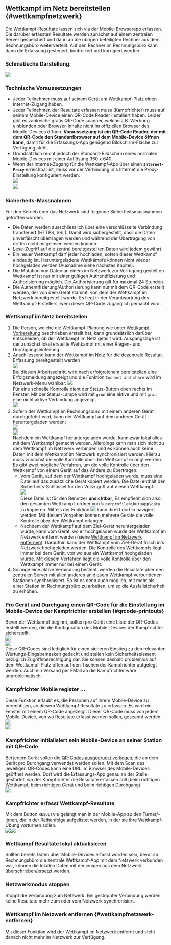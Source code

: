 ## Wettkampf im Netz bereitstellen {#wettkampfnetzwerk}

Die Wettkampf-Resultate lassen sich via der Mobile-Browserapp erfassen. Die darüber erfassten Resultate werden zunächst auf einem zentralen Server gespeichert und dann an die übrigen beteiligten Rechner aus dem Rechnungsbüro weiterverteilt.
Auf den Rechner im Rechnungsbüro kann dann die Erfassung gesteuert, kontrolliert und korrigiert werden.

### Schmatische Darstellung:

![](/assets/network-usecase.png)

### Technische Voraussetzungen

* Jeder Teilnehmer muss auf seinem Gerät am Wettkampf-Platz einen Internet-Zugang haben.
* Jeder Teilnehmer, der Resultate erfassen muss (Kampfrichter) muss auf seinem Mobile-Device einen QR-Code Reader installiert haben. Leider gibt es zahlreiche gratis QR-Code scanner, welche z.B. Werbung einblenden oder Browser-Inhalte nicht im offiziellen Browser des Mobile-Devices öffnen. **Voraussetzung ist ein QR-Code Reader, der mit dem QR-Code den Standardbrowser auf dem Mobile-Device öffnen kann**, damit für die Erfassungs-App genügend Bildschirm-Fläche zur Verfügung steht.
* Grundsätzlich reicht jedoch der Standard-Bildschirm eines normalen Mobile-Devices mit einer Auflösung 360 x 640.
* Wenn der Internet-Zugang für die Wettkampf-App über einen **`Internet-Proxy`** erreichbar ist, muss vor der Verbindung in's Internet die Proxy-Einstellung konfiguriert werden:<br>![](/assets/internet-proxy-menu.png)<br>![](/assets/proxy-dialog.png)

### Sicherheits-Massnahmen

Für den Betrieb über das Netzwerk sind folgende Sicherheitsmassnahmen getroffen worden:
* Die Daten werden ausschliesslich über eine verschlüsselte Verbindung transferiert (HTTPS, SSL). Damit wird sichergestellt, dass die Daten unverfälscht übertragen werden und während der Übertragung von dritten nicht mitgelesen werden können.
* Lese-Zugriff auf die zentral bereitgestellten Daten wird jedem gewährt.
* Ein neuer Wettkampf darf jeder hochladen, sofern dieser Wettkampf eindeutig ist. Heruntergeladene Wettkämpfe können nicht wieder hochgeladen werden (Ausnahme siehe nächstes Kapitel).
* Die Mutation von Daten an einem im Netzwerk zur Verfügung gestellten Wettkampf ist nur mit einer gültigen Authentifizierung und Authorisierung möglich. Die Authorisierung gilt für maximal 24 Stunden.
* Die Authentifizierung/Authorisierung kann nur mit dem QR-Code erstellt werden, der von dem Gerät stammt, von dem der Wettkampf im Netzwerk bereitgestellt wurde. Es liegt in der Verantwortung des Wettkampf-Erstellers, wem dieser QR-Code zugänglich gemacht wird.

### Wettkampf im Netz bereitstellen

1. Die Person, welche die Wettkampf-Planung wie unter [Wettkampf-Vorbereitung](wettkampf-vorbereitung/README.md) beschrieben erstellt hat, kann grundsätzlich darüber entscheiden, ob der Wettkampf im Netz geteilt wird. Ausgangslage ist der zunächst lokal erstellte Wettkampf mit einer Riegen- und Durchgangseinteilung.
2. Anschliessend kann der Wettkampf im Netz für die dezentrale Resultat-Erfassung bereitgestellt werden <br>![](/assets/upload-competition.png)<br>
Bei diesem Arbeitsschritt, wird nach erfolgreichem bereitstellen eine Erfolgsmeldung angezeigt und die Funktion `Connect and share` wird im Netzwerk-Menu wählbar: ![](/assets/connect-and-share.png)<br>
Für eine schnelle Kontrolle dient der Status-Button oben rechts im Fenster. Mit der Status-Lampe wird mit `grün` eine aktive und mit `grau` eine nicht aktive Verbindung angezeigt.<br>![](/assets/active-shareing.png)
3. Sofern der Wettkampf im Rechnungsbüro mit einem anderen Gerät durchgeführt wird, kann der Wettkampf auf dem anderen Gerät heruntergeladen werden: <br>  ![](/assets/download-competitions.png)<br> ![](/assets/list-download-competitions.png)<br>
Nachdem ein Wettkampf heruntergeladen wurde, kann zwar lokal alles mit dem Wettkampf gemacht werden. Allerdings kann man sich nicht zu dem Wettkampf im Netzwerk verbinden und es können auch keine Daten mit dem Wettkampf im Netzwerk synchronisiert werden. Hierzu muss zunächst die volle Kontrolle über den Wettkampf erlangt werden.<br>
Es gibt zwei mögliche Verfahren, um die volle Kontrolle über den Wettkampf von einem Gerät auf das Andere zu übertragen:
    * Vom Gerät, auf dem der Wettkampf hochgeladen wurde, muss eine Datei auf das zusätzliche Gerät kopiert werden. Die Datei enthält den Sicherheits-Schlüssel für den Vollzugriff auf diesen Wettkampf:<br>
    ![](/assets/competition-share-secret.png)<br> Diese Datei ist für den Benutzer **unsichtbar**, Es empfiehlt sich also, den gesamten Wettkampf-ordner von `%userprofile%\kutuapp\data` zu kopieren. Mittels der Funktion ![](/assets/open-competition-folder.png) kann direkt dorhin navigiert werden. Mit diesem Vorgehen können mehrere Geräte die volle Kontrolle über den Wettkampf erlangen.
    * Nachdem der Wettkampf auf dem Ziel-Gerät heruntergeladen wurde, kann vom Gerät, wo er hochgeladen wurde der Wettkampf im Netzwerk entfernt werden (siehe [Wettkampf im Netzwerk entfernen](#wettkampfnetzwerk-entfernen)). Daraufhin kann der Wettkampf vom Ziel-Gerät frisch in's Netzwerk hochgeladen werden. Die Kontrolle des Wettkampfs liegt immer bei dem Gerät, von wo aus ein Wettkampf hochgeladen wurde. Mit diesem Verfahren liegt die volle Kontrolle über den Wettkampf immer nur bei einem Gerät.
4. Solange eine aktive Verbindung besteht, werden die Resultate über den zentralen Server mit allen anderen an diesem Wettkampf verbundenen Stationen synchronisiert. So ist es denn auch möglich, mit mehr als einer Station im Rechnungsbüro zu arbeiten, um so die Ausfallsicherheit zu erhöhen.

### Pro Gerät und Durchgang einen QR-Code für die Einstellung im Mobile-Device der Kampfrichter erstellen {#qrcode-printouts}

Bevor der Wettkampf beginnt, sollten pro Gerät eine Liste der QR-Codes erstellt werden, die die Konfiguration des Mobile-Devices der Kampfrichter sicherstellt.<br>![](/assets/prepare-station-qrcodes.png)<br>![](/assets/station-initialization-qrcode.png)<br>
Diese QR-Codes sind lediglich für einen sicheren Einstieg zu den relevanten Wertungs-Eingabemasken gedacht und stellen kein Sicherheitselement bezüglich Zugriffsberechtigung dar. Sie können deshalb problemlos auf dem Wettkampf-Platz offen auf den Tischen der Kampfrichter aufgelegt werden. Auch ein Versand per EMail an die Kampfrichter wäre unproblematisch.

### Kampfrichter Mobile register ...

Diese Funktion erlaubt es, die Personen auf ihrem Mobile-Device zu berechtigen, an diesem Wettkampf Resultate zu erfassen. Es wird ein Fenster mit einem QR-Code angezeigt. Dieser QR-Code muss von jedem Mobile-Device, von wo Resultate erfasst werden sollen, gescannt werden.<br>![](/assets/mobile-register.png)<br>
![](/assets/resultcatcher-home.png)

### Kampfrichter initialisiert sein Mobile-Device an seiner Station mit QR-Code

Bei jedem Gerät sollen die [QR-Codes ausgedruckt vorliegen](#qrcode-printouts), die an dem Gerät pro Durchgang verwendet werden sollen. Mit dem Scan des jeweiligen QR-Codes kann eine URL im Browser des Mobile-Devices geöffnet werden. Dort wird die Erfassungs-App genau an der Stelle gestartet, wo der Kampfrichter die Resultate erfassen soll (beim richtigen Wettkampf, beim richtigen Gerät und beim richtigen Durchgang).<br>
![](/assets/resultcatcher-initialized.png)

### Kampfrichter erfasst Wettkampf-Resultate

Mit dem Button `RESULTATE` gelangt man in der Mobile-App zu den Turner/-Innen, die in der Reihenfolge aufgelistet werden, in der sie ihre Wettkampf-Übung vorturnen sollen.<br>
![](/assets/resultcatcher-riegenlist.png)![](/assets/resultcatcher-wertung.png)

### Wettkampf Resultate lokal aktualisieren

Sollten bereits Daten über Mobile-Devices erfasst worden sein, bevor im Rechnungsbüro die zentrale Wettkampf-App mit dem Netzwerk verbunden war, können die lokalen Daten mit denjenigen aus dem Netzwerk überschrieben/ersetzt werden.

### Netzwerkmodus stoppen

Stoppt die Verbindung zum Netzwerk. Bei gestoppter Verbindung werden keine Resultate mehr zum oder vom Netzwerk synchronisiert.

### Wettkampf im Netzwerk entfernen {#wettkampfnetzwerk-entfernen}

Mit dieser Funktion wird der Wettkampf im Netzwerk entfernt und steht danach nicht mehr im Netzwerk zur Verfügung.